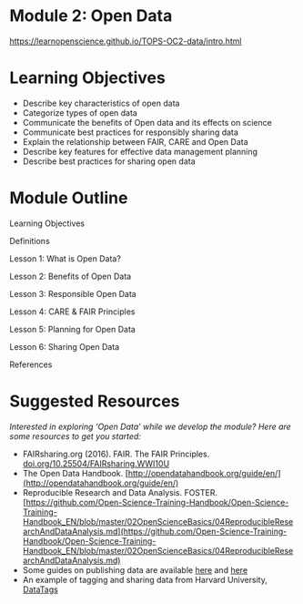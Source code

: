  
# Module 2: Open Data
https://learnopenscience.github.io/TOPS-OC2-data/intro.html

# Learning Objectives
* Describe key characteristics of open data
* Categorize types of open data
* Communicate the benefits of Open data and its effects on science
* Communicate best practices for responsibly sharing data
* Explain the relationship between FAIR, CARE and Open Data
* Describe key features for effective data management planning
* Describe best practices for sharing open data
 
# Module Outline
 
Learning Objectives

Definitions

Lesson 1: What is Open Data?

Lesson 2: Benefits of Open Data

Lesson 3: Responsible Open Data

Lesson 4: CARE & FAIR Principles

Lesson 5: Planning for Open Data

Lesson 6: Sharing Open Data

References
 
# Suggested Resources
*Interested in exploring ‘Open Data’ while we develop the module? Here are some resources to get you started:*
* FAIRsharing.org (2016). FAIR. The FAIR Principles. [doi.org/10.25504/FAIRsharing.WWI10U](https://fairsharing.org/FAIRsharing.WWI10U)
* The Open Data Handbook. [http://opendatahandbook.org/guide/en/](http://opendatahandbook.org/guide/en/)
* Reproducible Research and Data Analysis. FOSTER. [https://github.com/Open-Science-Training-Handbook/Open-Science-Training-Handbook_EN/blob/master/02OpenScienceBasics/04ReproducibleResearchAndDataAnalysis.md](https://github.com/Open-Science-Training-Handbook/Open-Science-Training-Handbook_EN/blob/master/02OpenScienceBasics/04ReproducibleResearchAndDataAnalysis.md)
* Some guides on publishing data are available [here](https://www.cessda.eu/Training/Training-Resources/Library/Data-Management-Expert-Guide/6.-Archive-Publish/Data-publishing-routes) and [here](https://www.openaire.eu/opendatapilot-repository-guide)
* An example of tagging and sharing data from Harvard University,[ DataTags](https://privacytools.seas.harvard.edu/datatags)
